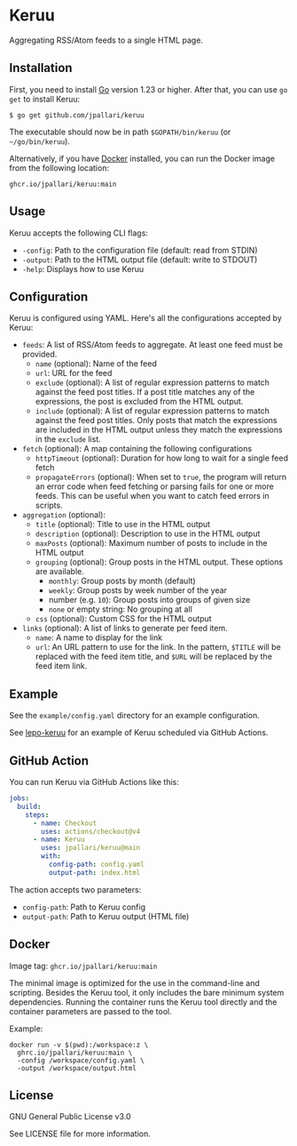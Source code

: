 # Keruu

Aggregating RSS/Atom feeds to a single HTML page.

## Installation

First, you need to install [Go](https://golang.org/dl/) version 1.23 or higher.
After that, you can use `go get` to install Keruu:

    $ go get github.com/jpallari/keruu

The executable should now be in path `$GOPATH/bin/keruu` (or `~/go/bin/keruu`).

Alternatively, if you have [Docker](https://docker.com/) installed, you can run the Docker image from the following location:

```
ghcr.io/jpallari/keruu:main
```

## Usage

Keruu accepts the following CLI flags:

* `-config`: Path to the configuration file (default: read from STDIN)
* `-output`: Path to the HTML output file (default: write to STDOUT)
* `-help`: Displays how to use Keruu

## Configuration

Keruu is configured using YAML. Here's all the configurations accepted by Keruu:

* `feeds`: A list of RSS/Atom feeds to aggregate. At least one feed must be provided.
  * `name` (optional): Name of the feed
  * `url`: URL for the feed
  * `exclude` (optional): A list of regular expression patterns to match against the feed post titles.
    If a post title matches any of the expressions, the post is excluded from the HTML output.
  * `include` (optional): A list of regular expression patterns to match against the feed post titles.
    Only posts that match the expressions are included in the HTML output unless they match the expressions in the `exclude` list.
* `fetch` (optional): A map containing the following configurations
  * `httpTimeout` (optional): Duration for how long to wait for a single feed fetch
  * `propagateErrors` (optional): When set to `true`, the program will return an error code when feed fetching or parsing fails for one or more feeds. This can be useful when you want to catch feed errors in scripts.
* `aggregation` (optional):
  * `title` (optional): Title to use in the HTML output
  * `description` (optional): Description to use in the HTML output
  * `maxPosts` (optional): Maximum number of posts to include in the HTML output
  * `grouping` (optional): Group posts in the HTML output. These options are available.
    * `monthly`: Group posts by month (default)
    * `weekly`: Group posts by week number of the year
    * number (e.g. `10`): Group posts into groups of given size
    * `none` or empty string: No grouping at all
  * `css` (optional): Custom CSS for the HTML output
* `links` (optional): A list of links to generate per feed item.
  * `name`: A name to display for the link
  * `url`: An URL pattern to use for the link.
    In the pattern, `$TITLE` will be replaced with the feed item title,
    and `$URL` will be replaced by the feed item link.

## Example

See the `example/config.yaml` directory for an example configuration.

See [lepo-keruu](https://github.com/jpallari/lepo-keruu) for an example of Keruu scheduled via GitHub Actions.

## GitHub Action

You can run Keruu via GitHub Actions like this:

```yaml
jobs:
  build:
    steps:
      - name: Checkout
        uses: actions/checkout@v4
      - name: Keruu
        uses: jpallari/keruu@main
        with:
          config-path: config.yaml
          output-path: index.html
```

The action accepts two parameters:

* `config-path`: Path to Keruu config
* `output-path`: Path to Keruu output (HTML file)

## Docker

Image tag: `ghcr.io/jpallari/keruu:main`

The minimal image is optimized for the use in the command-line and scripting.
Besides the Keruu tool, it only includes the bare minimum system dependencies.
Running the container runs the Keruu tool directly and the container parameters are passed to the tool.

Example:

```
docker run -v $(pwd):/workspace:z \
  ghrc.io/jpallari/keruu:main \
  -config /workspace/config.yaml \
  -output /workspace/output.html
```

## License

GNU General Public License v3.0

See LICENSE file for more information.
